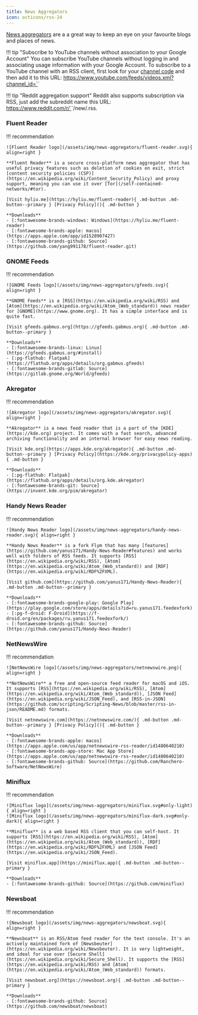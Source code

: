 ```yaml
---
title: News Aggregators
icon: octicons/rss-24
---
```


[News aggregators](https://en.wikipedia.org/wiki/News_aggregator) are a a great way to keep an eye on your favourite blogs and places of news.

!!! tip "Subscribe to YouTube channels without association to your Google Account"
    You can subscribe YouTube channels without logging in and associating usage information with your Google Account. To subscribe to a YouTube channel with an RSS client, first look for your [channel code](https://support.google.com/youtube/answer/6180214) and then add it to this URL: https://www.youtube.com/feeds/videos.xml?channel_id=`<channel id>`

!!! tip "Reddit aggregation support"
    Reddit also supports subscription via RSS, just add the subreddit name this URL: https://www.reddit.com/r/`<subreddit name>`/new/.rss.

### Fluent Reader

!!! recommendation

    ![Fluent Reader logo](/assets/img/news-aggregators/fluent-reader.svg){ align=right }

    **Fluent Reader** is a secure cross-platform news aggregator that has useful privacy features such as deletion of cookies on exit, strict [content security policies (CSP)](https://en.wikipedia.org/wiki/Content_Security_Policy) and proxy support, meaning you can use it over [Tor](/self-contained-networks/#tor).

    [Visit hyliu.me](https://hyliu.me/fluent-reader){ .md-button .md-button--primary } [Privacy Policy](){ .md-button }

    **Downloads**
    - [:fontawesome-brands-windows: Windows](https://hyliu.me/fluent-reader)
    - [:fontawesome-brands-apple: macos](https://apps.apple.com/app/id1520907427)
    - [:fontawesome-brands-github: Source](https://github.com/yang991178/fluent-reader.git)

### GNOME Feeds

!!! recommendation

    ![GNOME Feeds logo](/assets/img/news-aggregators/gfeeds.svg){ align=right }

    **GNOME Feeds** is a [RSS](https://en.wikipedia.org/wiki/RSS) and [Atom](https://en.wikipedia.org/wiki/Atom_(Web_standard)) news reader for [GNOME](https://www.gnome.org). It has a simple interface and is quite fast.

    [Visit gfeeds.gabmus.org](https://gfeeds.gabmus.org){ .md-button .md-button--primary }

    **Downloads**
    - [:fontawesome-brands-linux: Linux](https://gfeeds.gabmus.org/#install)
    - [:pg-flathub: Flatpak](https://flathub.org/apps/details/org.gabmus.gfeeds)
    - [:fontawesome-brands-gitlab: Source](https://gitlab.gnome.org/World/gfeeds)

### Akregator

!!! recommendation

    ![Akregator logo](/assets/img/news-aggregators/akregator.svg){ align=right }

    **Akregator** is a news feed reader that is a part of the [KDE](https://kde.org) project. It comes with a fast search, advanced archiving functionality and an internal browser for easy news reading.

    [Visit kde.org](https://apps.kde.org/akregator){ .md-button .md-button--primary } [Privacy Policy](https://kde.org/privacypolicy-apps){ .md-button }

    **Downloads**
    - [:pg-flathub: Flatpak](https://flathub.org/apps/details/org.kde.akregator)
    - [:fontawesome-brands-git: Source](https://invent.kde.org/pim/akregator)

### Handy News Reader

!!! recommendation

    ![Handy News Reader logo](/assets/img/news-aggregators/handy-news-reader.svg){ align=right }

    **Handy News Reader** is a fork Flym that has many [features](https://github.com/yanus171/Handy-News-Reader#features) and works well with folders of RSS feeds. It supports [RSS](https://en.wikipedia.org/wiki/RSS), [Atom](https://en.wikipedia.org/wiki/Atom_(Web_standard)) and [RDF](https://en.wikipedia.org/wiki/RDF%2FXML).

    [Visit github.com](https://github.com/yanus171/Handy-News-Reader){ .md-button .md-button--primary }

    **Downloads**
    - [:fontawesome-brands-google-play: Google Play](https://play.google.com/store/apps/details?id=ru.yanus171.feedexfork)
    - [:pg-f-droid: F-Droid](https://f-droid.org/en/packages/ru.yanus171.feedexfork/)
    - [:fontawesome-brands-github: Source](https://github.com/yanus171/Handy-News-Reader)

### NetNewsWire

!!! recommendation

    ![NetNewsWire logo](/assets/img/news-aggregators/netnewswire.png){ align=right }

    **NetNewsWire** a free and open-source feed reader for macOS and iOS. It supports [RSS](https://en.wikipedia.org/wiki/RSS), [Atom](https://en.wikipedia.org/wiki/Atom_(Web_standard)), [JSON Feed](https://en.wikipedia.org/wiki/JSON_Feed), and [RSS-in-JSON](https://github.com/scripting/Scripting-News/blob/master/rss-in-json/README.md) formats.

    [Visit netnewswire.com](https://netnewswire.com/){ .md-button .md-button--primary } [Privacy Policy](){ .md-button }

    **Downloads**
    - [:fontawesome-brands-apple: macos](https://apps.apple.com/us/app/netnewswire-rss-reader/id1480640210)
    - [:fontawesome-brands-app-store: Mac App Store](https://apps.apple.com/us/app/netnewswire-rss-reader/id1480640210)
    - [:fontawesome-brands-github: Source](https://github.com/Ranchero-Software/NetNewsWire)

### Miniflux

!!! recommendation

    ![Miniflux logo](/assets/img/news-aggregators/miniflux.svg#only-light){ align=right }
    ![Miniflux logo](/assets/img/news-aggregators/miniflux-dark.svg#only-dark){ align=right }

    **Miniflux** is a web based RSS client that you can self-host. It supports [RSS](https://en.wikipedia.org/wiki/RSS), [Atom](https://en.wikipedia.org/wiki/Atom_(Web_standard)), [RDF](https://en.wikipedia.org/wiki/RDF%2FXML) and [JSON Feed](https://en.wikipedia.org/wiki/JSON_Feed).

    [Visit miniflux.app](https://miniflux.app){ .md-button .md-button--primary }

    **Downloads**
    - [:fontawesome-brands-github: Source](https://github.com/miniflux)

### Newsboat

!!! recommendation

    ![Newsboat logo](/assets/img/news-aggregators/newsboat.svg){ align=right }

    **Newsboat** is an RSS/Atom feed reader for the text console. It's an actively maintained fork of [Newsbeuter](https://en.wikipedia.org/wiki/Newsbeuter). It is very lightweight, and ideal for use over [Secure Shell](https://en.wikipedia.org/wiki/Secure_Shell). It supports the [RSS](https://en.wikipedia.org/wiki/RSS) and [Atom](https://en.wikipedia.org/wiki/Atom_(Web_standard)) formats.

    [Visit newsboat.org](https://newsboat.org){ .md-button .md-button--primary }

    **Downloads**
    - [:fontawesome-brands-github: Source](https://github.com/newsboat/newsboat)
